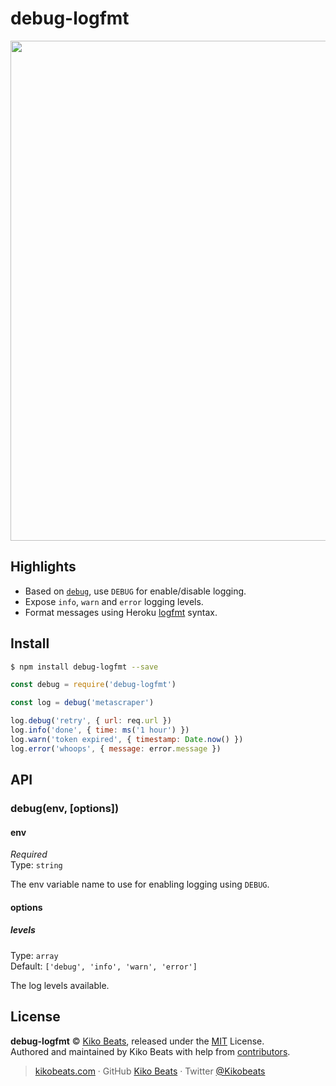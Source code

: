 # debug-logfmt

<div align="center">
	<img width="800" src="https://i.imgur.com/R0cd2Gj.png" >
</div>

## Highlights

- Based on [`debug`](https://www.npmjs.com/package/debug), use `DEBUG` for enable/disable logging.
- Expose `info`, `warn` and `error` logging levels.
- Format messages using Heroku [logfmt](https://brandur.org/logfmt) syntax.

## Install

```bash
$ npm install debug-logfmt --save
```

```js
const debug = require('debug-logfmt')

const log = debug('metascraper')

log.debug('retry', { url: req.url })
log.info('done', { time: ms('1 hour') })
log.warn('token expired', { timestamp: Date.now() })
log.error('whoops', { message: error.message })
```

## API

### debug(env, [options])

#### env

*Required*<br>
Type: `string`

The env variable name to use for enabling logging using `DEBUG`.

#### options

##### levels

Type: `array`<br>
Default: `['debug', 'info', 'warn', 'error']`

The log levels available.

## License

**debug-logfmt** © [Kiko Beats](https://kikobeats.com), released under the [MIT](https://github.com/Kikobeats/debug-logfmt/blob/master/LICENSE.md) License.<br>
Authored and maintained by Kiko Beats with help from [contributors](https://github.com/Kikobeats/debug-logfmt/contributors).

> [kikobeats.com](https://kikobeats.com) · GitHub [Kiko Beats](https://github.com/Kikobeats) · Twitter [@Kikobeats](https://twitter.com/Kikobeats)
